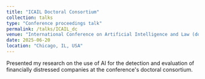 ```yaml
---
title: "ICAIL Doctoral Consortium"
collection: talks
type: "Conference proceedings talk"
permalink: /talks/ICAIL_dc
venue: "International Conference on Artificial Intelligence and Law (doctoral consortium)"
date: 2025-06-20
location: "Chicago, IL, USA"
---
```



Presented my research on the use of AI for the detection and evaluation of financially distressed companies at the conference's doctoral consortium.